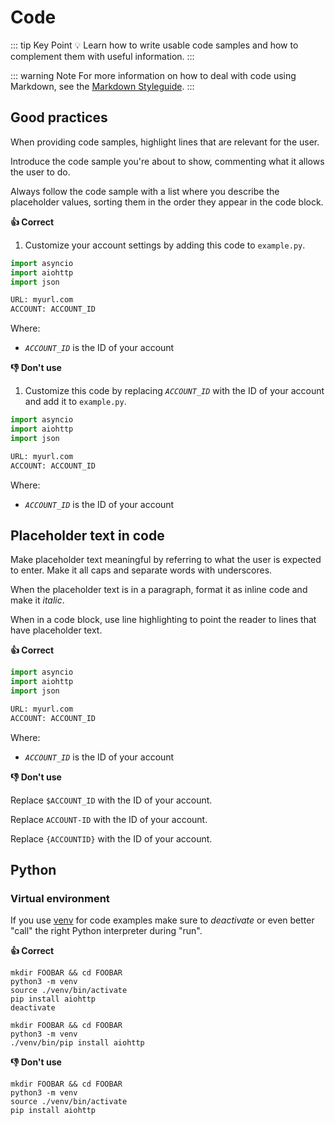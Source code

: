 # Code

::: tip Key Point
:bulb: Learn how to write usable code samples and how to complement them with useful information.
:::

::: warning Note
For more information on how to deal with code using Markdown, see the [Markdown Styleguide](https://ocular-d.github.io/styleguide-markdown/code.html "Link to ocular-d Markdown Styleguide").
:::

## Good practices

When providing code samples, highlight lines that are relevant for the user.

Introduce the code sample you're about to show, commenting what it allows the user to do.

Always follow the code sample with a list where you describe the placeholder values, sorting them in the order they appear in the code block.

**:thumbsup: Correct**

1. Customize your account settings by adding this code to `example.py`.

```python {6}
import asyncio
import aiohttp
import json

URL: myurl.com
ACCOUNT: ACCOUNT_ID
```

Where:

- *`ACCOUNT_ID`* is the ID of your account

**:thumbsdown: Don't use**

1. Customize this code by replacing *`ACCOUNT_ID`* with the ID of your account and add it to `example.py`.

```python
import asyncio
import aiohttp
import json

URL: myurl.com
ACCOUNT: ACCOUNT_ID
```

Where:

- *`ACCOUNT_ID`* is the ID of your account

## Placeholder text in code

Make placeholder text meaningful by referring to what the user is expected to enter.
Make it all caps and separate words with underscores.

When the placeholder text is in a paragraph, format it as inline code and make it *italic*.

When in a code block, use line highlighting to point the reader to lines that have placeholder text.

**:thumbsup: Correct**

```python
import asyncio
import aiohttp
import json

URL: myurl.com
ACCOUNT: ACCOUNT_ID
```

Where:

- *`ACCOUNT_ID`* is the ID of your account

**:thumbsdown: Don't use**

Replace `$ACCOUNT_ID` with the ID of your account.

Replace `ACCOUNT-ID` with the ID of your account.

Replace `{ACCOUNTID}` with the ID of your account.

## Python

### Virtual environment

If you use [venv](https://docs.python.org/3/library/venv.html#module-venv "Link to venv library") for code examples make sure
to *deactivate* or even better "call" the right Python interpreter during "run".

**:thumbsup: Correct**

```shell {5}
mkdir FOOBAR && cd FOOBAR
python3 -m venv
source ./venv/bin/activate
pip install aiohttp
deactivate
```

```shell
mkdir FOOBAR && cd FOOBAR
python3 -m venv
./venv/bin/pip install aiohttp
```

**:thumbsdown: Don't use**

```shell
mkdir FOOBAR && cd FOOBAR
python3 -m venv
source ./venv/bin/activate
pip install aiohttp
```


